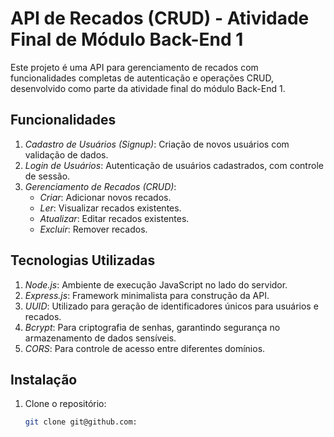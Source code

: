 # API de Recados (CRUD) - Atividade Final de Módulo Back-End 1

Este projeto é uma API para gerenciamento de recados com funcionalidades completas de autenticação e operações CRUD, desenvolvido como parte da atividade final do módulo Back-End 1.

## Funcionalidades

1. *Cadastro de Usuários (Signup)*: Criação de novos usuários com validação de dados.
2. *Login de Usuários*: Autenticação de usuários cadastrados, com controle de sessão.
3. *Gerenciamento de Recados (CRUD)*:
   - *Criar*: Adicionar novos recados.
   - *Ler*: Visualizar recados existentes.
   - *Atualizar*: Editar recados existentes.
   - *Excluir*: Remover recados.

## Tecnologias Utilizadas

1. *Node.js*: Ambiente de execução JavaScript no lado do servidor.
2. *Express.js*: Framework minimalista para construção da API.
3. *UUID*: Utilizado para geração de identificadores únicos para usuários e recados.
4. *Bcrypt*: Para criptografia de senhas, garantindo segurança no armazenamento de dados sensíveis.
5. *CORS*: Para controle de acesso entre diferentes domínios.

## Instalação

1. Clone o repositório:
   ```bash
   git clone git@github.com:
